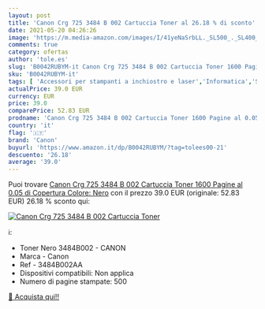 ```yaml
---
layout: post
title: 'Canon Crg 725 3484 B 002 Cartuccia Toner al 26.18 % di sconto'
date: 2021-05-20 04:26:26
image: 'https://m.media-amazon.com/images/I/41yeNaSrbLL._SL500_._SL400_.jpg'
comments: true
category: ofertas
author: 'tole.es'
slug: 'B0042RUBYM-it Canon Crg 725 3484 B 002 Cartuccia Toner 1600 Pagine al...'
sku: 'B0042RUBYM-it'
tags: [ 'Accessori per stampanti a inchiostro e laser','Informatica','Stampanti e accessori','Toner','canon', ]
actualPrice: 39.0 EUR
currency: EUR
price: 39.0
comparePrice: 52.83 EUR
prodname: 'Canon Crg 725 3484 B 002 Cartuccia Toner 1600 Pagine al 0.05 di Copertura  Colore: Nero'
country: 'it'
flag: '🇮🇹'
brand: 'Canon'
buyurl: 'https://www.amazon.it/dp/B0042RUBYM/?tag=tolees00-21'
descuento: '26.18'
average: '39.0'
---
```


Puoi trovare [Canon Crg 725 3484 B 002 Cartuccia Toner 1600 Pagine al 0.05 di Copertura  Colore: Nero](https://www.amazon.it/dp/B0042RUBYM/?tag=tolees00-21) con il prezzo 39.0 EUR (originale: 52.83 EUR) 26.18 % sconto qui:

[![Canon Crg 725 3484 B 002 Cartuccia Toner](https://m.media-amazon.com/images/I/41yeNaSrbLL._SL500_._SL400_.jpg)](https://www.amazon.it/dp/B0042RUBYM/?tag=tolees00-21)

ℹ️:

- Toner Nero 3484B002 - CANON
- Marca - Canon
- Ref - 3484B002AA
- Dispositivi compatibili: Non applica
- Numero di pagine stampate: 500

[🛒 Acquista qui!!](https://www.amazon.it/dp/B0042RUBYM/?tag=tolees00-21)
